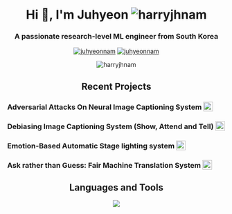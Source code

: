 <h1 align="center">Hi 👋, I'm Juhyeon <img src="https://komarev.com/ghpvc/?username=harryjhnam&label=Profile%20views&color=0e75b6&style=flat" alt="harryjhnam" /></h1>

<h3 align="center">A passionate research-level ML engineer from South Korea</h3>

<p align="center">
<a href="https://www.linkedin.com/in/juhyeon-nam/" target="blank"><img src="https://img.shields.io/twitter/follow/juhyeon-nam?logo=linkedin&style=for-the-badge" alt="juhyeonnam" /></a>
<a href="https://twitter.com/juhyeonnam" target="blank"><img src="https://img.shields.io/twitter/follow/juhyeonnam?logo=twitter&style=for-the-badge" alt="juhyeonnam" /></a> 
</p>

<p align="center"><img align="center" src="http://github-readme-streak-stats.herokuapp.com?user=harryjhnam&theme=github-dark&border_radius=10&date_format=M%20j%5B%2C%20Y%5D" alt="harryjhnam" /></p>


<h2 align="center">Recent Projects</h2>
<h3 align="left">Adversarial Attacks On Neural Image Captioning System <a href="https://github.com/harryjhnam/CMU-11785-project/blob/master/11_785_Project_Report_team_24.pdf" target="blank"><img align="bottom" src="https://skillicons.dev/icons?i=github" width="22" style="vertical-align: bottom;"/></a></h3>
<h3 align="left">Debiasing Image Captioning System (Show, Attend and Tell) <a href="https://github.com/jel-lambda/fairness-captioning" target="blank"><img align="bottom" src="https://skillicons.dev/icons?i=github" width="22" style="vertical-align: bottom;"/></a></h3>
<h3 align="left">Emotion-Based Automatic Stage lighting system <a href="https://github.com/harryjhnam/Emotion-Based-automatic-stage-lighting" target="blank"><img align="bottom" src="https://skillicons.dev/icons?i=github" width="22" style="vertical-align: bottom;"/></a></h3>
<h3 align="left">Ask rather than Guess: Fair Machine Translation System <a href="https://github.com/harryjhnam/gender_coreference_fair_translation" target="blank"><img align="bottom" src="https://skillicons.dev/icons?i=github" width="22" style="vertical-align: bottom;"/></a></h3>


<h2 align="center">Languages and Tools</h2>
<p align="center">
  <a href="https://skillicons.dev">
    <img src="https://skillicons.dev/icons?i=py,pytorch,tensorflow,linux,raspberrypi,bash,vim,aws,gcp,git,github,c,cpp,docker,kafka,html,css,ai,pr,xd&theme=dark&perline=10" />
  </a>
</p>

<!-- <p align="center"> <a href="https://www.gnu.org/software/bash/" target="_blank" rel="noreferrer"> <img src="https://www.vectorlogo.zone/logos/gnu_bash/gnu_bash-icon.svg" alt="bash" width="40" height="40"/> </a> <a href="https://www.cprogramming.com/" target="_blank" rel="noreferrer"> <img src="https://raw.githubusercontent.com/devicons/devicon/master/icons/c/c-original.svg" alt="c" width="40" height="40"/> </a> <a href="https://www.w3schools.com/cpp/" target="_blank" rel="noreferrer"> <img src="https://raw.githubusercontent.com/devicons/devicon/master/icons/cplusplus/cplusplus-original.svg" alt="cplusplus" width="40" height="40"/> </a> <a href="https://www.docker.com/" target="_blank" rel="noreferrer"> <img src="https://raw.githubusercontent.com/devicons/devicon/master/icons/docker/docker-original-wordmark.svg" alt="docker" width="40" height="40"/> </a> <a href="https://git-scm.com/" target="_blank" rel="noreferrer"> <img src="https://www.vectorlogo.zone/logos/git-scm/git-scm-icon.svg" alt="git" width="40" height="40"/> </a> <a href="https://www.adobe.com/in/products/illustrator.html" target="_blank" rel="noreferrer"> <img src="https://www.vectorlogo.zone/logos/adobe_illustrator/adobe_illustrator-icon.svg" alt="illustrator" width="40" height="40"/> </a> <a href="https://www.linux.org/" target="_blank" rel="noreferrer"> <img src="https://raw.githubusercontent.com/devicons/devicon/master/icons/linux/linux-original.svg" alt="linux" width="40" height="40"/> </a> <a href="https://opencv.org/" target="_blank" rel="noreferrer"> <img src="https://www.vectorlogo.zone/logos/opencv/opencv-icon.svg" alt="opencv" width="40" height="40"/> </a> <a href="https://pandas.pydata.org/" target="_blank" rel="noreferrer"> <img src="https://raw.githubusercontent.com/devicons/devicon/2ae2a900d2f041da66e950e4d48052658d850630/icons/pandas/pandas-original.svg" alt="pandas" width="40" height="40"/> </a> <a href="https://www.python.org" target="_blank" rel="noreferrer"> <img src="https://raw.githubusercontent.com/devicons/devicon/master/icons/python/python-original.svg" alt="python" width="40" height="40"/> </a> <a href="https://pytorch.org/" target="_blank" rel="noreferrer"> <img src="https://www.vectorlogo.zone/logos/pytorch/pytorch-icon.svg" alt="pytorch" width="40" height="40"/> </a> <a href="https://scikit-learn.org/" target="_blank" rel="noreferrer"> <img src="https://upload.wikimedia.org/wikipedia/commons/0/05/Scikit_learn_logo_small.svg" alt="scikit_learn" width="40" height="40"/> </a> <a href="https://seaborn.pydata.org/" target="_blank" rel="noreferrer"> <img src="https://seaborn.pydata.org/_images/logo-mark-lightbg.svg" alt="seaborn" width="40" height="40"/> </a> <a href="https://www.adobe.com/products/xd.html" target="_blank" rel="noreferrer"> <img src="https://cdn.worldvectorlogo.com/logos/adobe-xd.svg" alt="xd" width="40" height="40"/> </a> </p> -->



<!--
**harryjhnam/harryjhnam** is a ✨ _special_ ✨ repository because its `README.md` (this file) appears on your GitHub profile.

Here are some ideas to get you started:

- 🔭 I’m currently working on ...
- 🌱 I’m currently learning ...
- 👯 I’m looking to collaborate on ...
- 🤔 I’m looking for help with ...
- 💬 Ask me about ...
- 📫 How to reach me: ...
- 😄 Pronouns: ...
- ⚡ Fun fact: ...
-->
